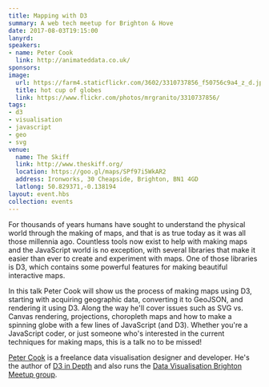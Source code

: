 ```yaml
---
title: Mapping with D3
summary: A web tech meetup for Brighton & Hove
date: 2017-08-03T19:15:00
lanyrd: 
speakers:
- name: Peter Cook
  link: http://animateddata.co.uk/
sponsors:
image:
  url: https://farm4.staticflickr.com/3602/3310737856_f50756c9a4_z_d.jpg
  title: hot cup of globes
  link: https://www.flickr.com/photos/mrgranito/3310737856/
tags:
- d3
- visualisation
- javascript
- geo
- svg
venue:
  name: The Skiff
  link: http://www.theskiff.org/
  location: https://goo.gl/maps/SPf97i5WkAR2
  address: Ironworks, 30 Cheapside, Brighton, BN1 4GD
  latlong: 50.829371,-0.138194
layout: event.hbs
collection: events
---
```


For thousands of years humans have sought to understand the physical world through the making of maps, and that is as true today as it was all those millennia ago. Countless tools now exist to help with making maps and the JavaScript world is no exception, with several libraries that make it easier than ever to create and experiment with maps. One of those libraries is D3, which contains some powerful features for making beautiful interactive maps.

In this talk Peter Cook will show us the process of making maps using D3, starting with acquiring geographic data, converting it to GeoJSON, and rendering it using D3. Along the way he'll cover issues such as SVG vs. Canvas rendering, projections, choropleth maps and how to make a spinning globe with a few lines of JavaScript (and D3). Whether you're a JavaScript coder, or just someone who's interested in the current techniques for making maps, this is a talk no to be missed!

[Peter Cook](http://animateddata.co.uk/) is a freelance data visualisation designer and developer. He's the author of [D3 in Depth](http://d3indepth.com/) and also runs the [Data Visualisation Brighton Meetup group](https://www.meetup.com/Data-Visualisation-Brighton/).
